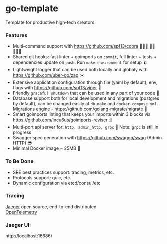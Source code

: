 # go-template

Template for productive high-tech creators

### Features

- Multi-command support with https://github.com/spf13/cobra 🤾🏼‍♀️ 🤾🏼 🤾🏼‍♂️
- Shared git hooks: fast linter + goimports on `commit`, full linter + tests + dependencies update on `push`. Run `make environment` for setup 🪝
- Lightweight logger that can be used both locally and globaly with https://github.com/uber-go/zap ✉️
- Extensive application configuration through file (yaml by default), env, flags with https://github.com/spf13/viper 💽
- Friendly `graceful shutdown` that can be used in any part of your code 🤳 
- Database support both for local development and migrations (postgres by default), can be changed easily at `db.make` and `docker-compose.yml`. Migrations engine - https://github.com/golang-migrate/migrate 💾
- Smart goimports linting that keeps your imports within 3 blocks via https://github.com/incu6us/goimports-reviser 🗄
- Multi-port api server for: `http, admin_http, grpc` 🎏 Note: `grpc` is still in progress
- Swagger spec generation with https://github.com/swaggo/swag (Admin HTTP) 😎
- Minimal Docker image ~ 25MB 🐳

### To Be Done
- SRE best practices support: tracing, metrics, etc.
- Protocols support: quic, etc.
- Dynamic configuration via etcd/consul/etc

### Tracing
[Jaeger](https://www.jaegertracing.io/) open source, end-to-end distributed<br/>
[OpenTelemetry](https://opentelemetry.io/docs/migration/opentracing/)<br/>

### Jaeger UI:
http://localhost:16686/